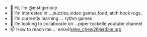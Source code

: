 - 👋 Hi, I’m @mstigerlocjr
- 👀 I’m interested in ...puzzles,video games,food,latch hook rugs,
- 🌱 I’m currently learning ... rythm games
- 💞️ I’m looking to collaborate on ...piper rockelle youtube channel
- 📫 How to reach me ... email:keke_chew26@rdale.org

<!---
mstigerlocjr/mstigerlocjr is a ✨ special ✨ repository because its `README.md` (this file) appears on your GitHub profile.
You can click the Preview link to take a look at your changes.
--->
